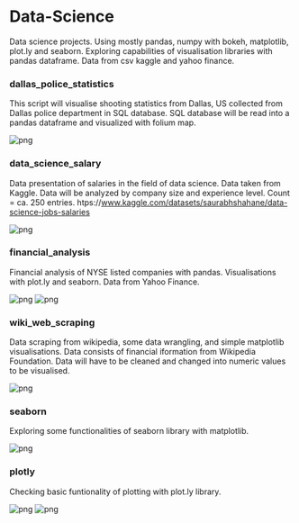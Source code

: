 # Data-Science
Data science projects. Using mostly pandas, numpy with bokeh, matplotlib, plot.ly and seaborn.
Exploring capabilities of visualisation libraries with pandas dataframe.
Data from csv kaggle and yahoo finance.

### dallas_police_statistics ###
This script will visualise shooting statistics from Dallas, US collected from Dallas police department in SQL database.
SQL database will be read into a pandas dataframe and visualized with folium map.

![png](https://github.com/rafaski1/Data-Science/blob/main/dallas.PNG?raw=true)

### data_science_salary ###
Data presentation of salaries in the field of data science. Data taken from Kaggle.
Data will be analyzed by company size and experience level. Count = ca. 250 entries.
htps://www.kaggle.com/datasets/saurabhshahane/data-science-jobs-salaries

![png](https://github.com/rafaski1/Data-Science/blob/main/salary.PNG?raw=true)

### financial_analysis ###
Financial analysis of NYSE listed companies with pandas.
Visualisations with plot.ly and seaborn.
Data from Yahoo Finance.

![png](https://github.com/rafaski1/Data-Science/blob/main/financial_analysis.PNG?raw=true)
![png](https://github.com/rafaski1/Data-Science/blob/main/financial_analysis2.PNG?raw=true)

### wiki_web_scraping ###
Data scraping from wikipedia, some data wrangling, and simple matplotlib visualisations.
Data consists of financial iformation from Wikipedia Foundation.
Data will have to be cleaned and changed into numeric values to be visualised.

![png](https://github.com/rafaski1/Data-Science/blob/main/wiki_foundation.PNG?raw=true)

### seaborn ###
Exploring some functionalities of seaborn library with matplotlib.

![png](https://github.com/rafaski1/Data-Science/blob/main/seaborn.PNG?raw=true)

### plotly ###
Checking basic funtionality of plotting with plot.ly library.

![png](https://github.com/rafaski1/Data-Science/blob/main/plotly.PNG?raw=true)
![png](https://github.com/rafaski1/Data-Science/blob/main/plotly2.PNG?raw=true)
